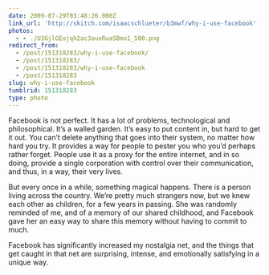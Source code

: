 ```yaml
---
date: 2009-07-29T03:48:26.000Z
link_url: 'http://skitch.com/isaacschlueter/b3mwf/why-i-use-facebook'
photos:
  - - ./U3GjlGEojqh2ac3ouxRuaSBmo1_500.png
redirect_from:
  - /post/151318283/why-i-use-facebook/
  - /post/151318283/
  - /post/151318283/why-i-use-facebook
  - /post/151318283
slug: why-i-use-facebook
tumblrid: 151318283
type: photo
---
```

<p>Facebook is not perfect.  It has a lot of problems, technological and philosophical.  It&rsquo;s a walled garden.  It&rsquo;s easy to put content in, but hard to get it out.  You can&rsquo;t delete anything that goes into their system, no matter how hard you try.  It provides a way for people to pester you who you&rsquo;d perhaps rather forget.  People use it as a proxy for the entire internet, and in so doing, provide a single corporation with control over their communication, and thus, in a way, their very lives.</p>

<p>But every once in a while, something magical happens.  There is a person living across the country.  We&rsquo;re pretty much strangers now, but we knew each other as children, for a few years in passing.  She was randomly reminded of me, and of a memory of our shared childhood, and Facebook gave her an easy way to share this memory without having to commit to much.</p>

<p>Facebook has significantly increased my nostalgia net, and the things that get caught in that net are surprising, intense, and emotionally satisfying in a unique way.</p>
